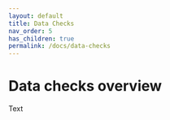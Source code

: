 ```yaml
---
layout: default
title: Data Checks
nav_order: 5
has_children: true
permalink: /docs/data-checks
---
```


# Data checks overview

Text